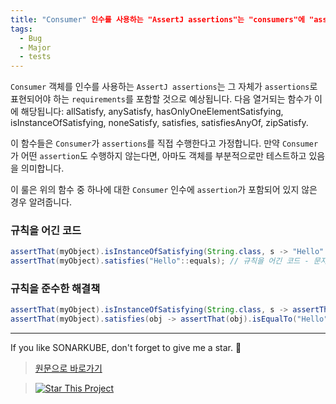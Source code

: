 ```yaml
---
title: "Consumer" 인수를 사용하는 "AssertJ assertions"는 "consumers"에 "assertion"을 포함해야 한다.
tags:
  - Bug
  - Major
  - tests
---
```


`Consumer` 객체를 인수를 사용하는 `AssertJ assertions`는 그 자체가 `assertions`로 표현되어야 하는 `requirements`를 포함할 것으로 예상됩니다. 다음 열거되는 함수가 이에 해당됩니다: allSatisfy, anySatisfy, hasOnlyOneElementSatisfying, isInstanceOfSatisfying, noneSatisfy, satisfies, satisfiesAnyOf, zipSatisfy.

이 함수들은 `Consumer`가 `assertions`를 직접 수행한다고 가정합니다. 만약 `Consumer`가 어떤 `assertion`도 수행하지 않는다면, 아마도 객체를 부분적으로만 테스트하고 있음을 의미합니다.

이 룰은 위의 함수 중 하나에 대한 `Consumer` 인수에 `assertion`가 포함되어 있지 않은 경우 알려줍니다.


### 규칙을 어긴 코드

```java
assertThat(myObject).isInstanceOfSatisfying(String.class, s -> "Hello".equals(s)); // 규칙을 어긴 코드 - 문자열 값을 테스트하지 않았다.
assertThat(myObject).satisfies("Hello"::equals); // 규칙을 어긴 코드 - 문자열 값을 테스트하지 않았다.
```

### 규칙을 준수한 해결책

```java
assertThat(myObject).isInstanceOfSatisfying(String.class, s -> assertThat(s).isEqualTo("Hello"));
assertThat(myObject).satisfies(obj -> assertThat(obj).isEqualTo("Hello"));
```

---

If you like SONARKUBE, don't forget to give me a star. :star2:

> [원문으로 바로가기](https://rules.sonarsource.com/java/tag/tests/RSPEC-6103)

> [![Star This Project](https://img.shields.io/github/stars/kantabile/sonarkube.svg?label=Stars&style=social)](https://github.com/kantabile/sonarkube)
